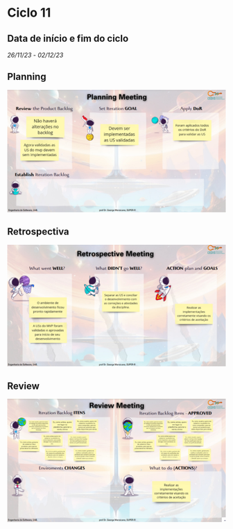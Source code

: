# Ciclo 11

## Data de início e fim do ciclo

*26/11/23* - *02/12/23*


## Planning
![Image title](../assets/planning12.jpeg)

## Retrospectiva

![Image title](../assets/retrospective12.jpeg)


## Review

![Image title](../assets/review12.jpeg)
